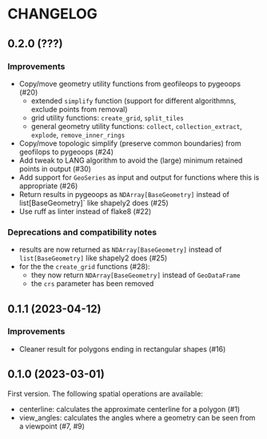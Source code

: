 # CHANGELOG

## 0.2.0 (???)

### Improvements

- Copy/move geometry utility functions from geofileops to pygeoops (#20)
  - extended `simplify` function (support for different algorithmns, exclude points from removal)
  - grid utility functions: `create_grid`, `split_tiles`
  - general geometry utility functions: `collect`, `collection_extract`, `explode`, `remove_inner_rings`
- Copy/move topologic simplify (preserve common boundaries) from geofilops to pygeoops (#24)
- Add tweak to LANG algorithm to avoid the (large) minimum retained points in output (#30)
- Add support for `GeoSeries` as input and output for functions where this is appropriate (#26)
- Return results in pygeoops as `NDArray[BaseGeometry]` instead of list[BaseGeometry]` like shapely2 does (#25)
- Use ruff as linter instead of flake8 (#22) 

### Deprecations and compatibility notes

- results are now returned as `NDArray[BaseGeometry]` instead of `list[BaseGeometry]` like shapely2 does (#25)
- for the the `create_grid` functions (#28):
    - they now return `NDArray[BaseGeometry]` instead of `GeoDataFrame`
    - the `crs` parameter has been removed

## 0.1.1 (2023-04-12)

### Improvements

- Cleaner result for polygons ending in rectangular shapes (#16)

## 0.1.0 (2023-03-01)

First version. The following spatial operations are available:

- centerline: calculates the approximate centerline for a polygon (#1)
- view_angles: calculates the angles where a geometry can be seen from a viewpoint (#7, #9)
